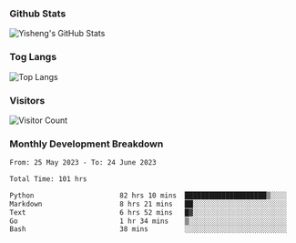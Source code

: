 ### Github Stats
![Yisheng's GitHub Stats](https://github-readme-stats-9qabuvhk1-gongyisheng.vercel.app/api?username=gongyisheng&count_private=true&show_icons=true)
### Tog Langs
![Top Langs](https://github-readme-stats-9qabuvhk1-gongyisheng.vercel.app/api/top-langs/?username=gongyisheng&layout=compact)
### Visitors
![Visitor Count](https://profile-counter.glitch.me/gongyisheng/count.svg)
### Monthly Development Breakdown
<!--START_SECTION:waka-->

```txt
From: 25 May 2023 - To: 24 June 2023

Total Time: 101 hrs

Python                     82 hrs 10 mins  ████████████████████▒░░░░   81.36 %
Markdown                   8 hrs 21 mins   ██░░░░░░░░░░░░░░░░░░░░░░░   08.27 %
Text                       6 hrs 52 mins   █▓░░░░░░░░░░░░░░░░░░░░░░░   06.80 %
Go                         1 hr 34 mins    ▒░░░░░░░░░░░░░░░░░░░░░░░░   01.55 %
Bash                       38 mins         ░░░░░░░░░░░░░░░░░░░░░░░░░   00.63 %
```

<!--END_SECTION:waka-->
